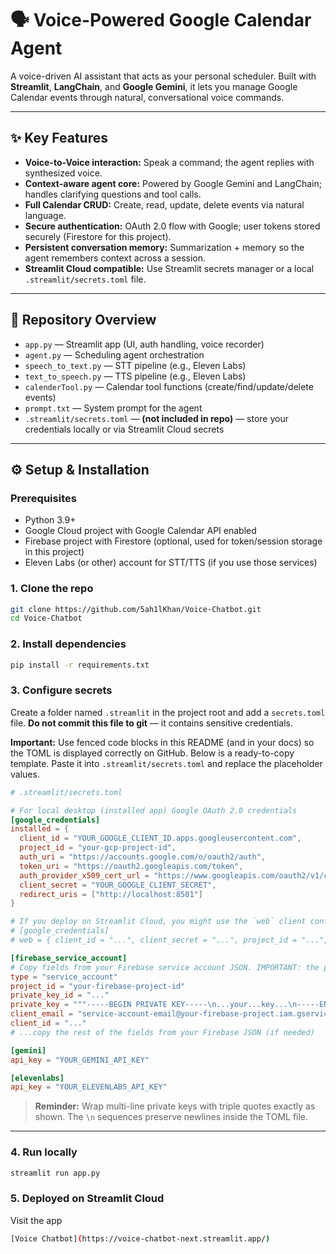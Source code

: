 # 🗣️ Voice-Powered Google Calendar Agent

A voice-driven AI assistant that acts as your personal scheduler. Built with **Streamlit**, **LangChain**, and **Google Gemini**, it lets you manage Google Calendar events through natural, conversational voice commands.

---

## ✨ Key Features

- **Voice-to-Voice interaction:** Speak a command; the agent replies with synthesized voice.
- **Context-aware agent core:** Powered by Google Gemini and LangChain; handles clarifying questions and tool calls.
- **Full Calendar CRUD:** Create, read, update, delete events via natural language.
- **Secure authentication:** OAuth 2.0 flow with Google; user tokens stored securely (Firestore for this project).
- **Persistent conversation memory:** Summarization + memory so the agent remembers context across a session.
- **Streamlit Cloud compatible:** Use Streamlit secrets manager or a local `.streamlit/secrets.toml` file.

---

## 📁 Repository Overview

- `app.py` — Streamlit app (UI, auth handling, voice recorder)
- `agent.py` — Scheduling agent orchestration
- `speech_to_text.py` — STT pipeline (e.g., Eleven Labs)
- `text_to_speech.py` — TTS pipeline (e.g., Eleven Labs)
- `calenderTool.py` — Calendar tool functions (create/find/update/delete events)
- `prompt.txt` — System prompt for the agent
- `.streamlit/secrets.toml` — **(not included in repo)** — store your credentials locally or via Streamlit Cloud secrets

---

## ⚙️ Setup & Installation

### Prerequisites

- Python 3.9+
- Google Cloud project with Google Calendar API enabled
- Firebase project with Firestore (optional, used for token/session storage in this project)
- Eleven Labs (or other) account for STT/TTS (if you use those services)

### 1. Clone the repo

```bash
git clone https://github.com/5ah1lKhan/Voice-Chatbot.git
cd Voice-Chatbot
```

### 2. Install dependencies

```bash
pip install -r requirements.txt
```

### 3. Configure secrets

Create a folder named `.streamlit` in the project root and add a `secrets.toml` file. **Do not commit this file to git** — it contains sensitive credentials.

**Important:** Use fenced code blocks in this README (and in your docs) so the TOML is displayed correctly on GitHub. Below is a ready-to-copy template. Paste it into `.streamlit/secrets.toml` and replace the placeholder values.

```toml
# .streamlit/secrets.toml

# For local desktop (installed app) Google OAuth 2.0 credentials
[google_credentials]
installed = {
  client_id = "YOUR_GOOGLE_CLIENT_ID.apps.googleusercontent.com",
  project_id = "your-gcp-project-id",
  auth_uri = "https://accounts.google.com/o/oauth2/auth",
  token_uri = "https://oauth2.googleapis.com/token",
  auth_provider_x509_cert_url = "https://www.googleapis.com/oauth2/v1/certs",
  client_secret = "YOUR_GOOGLE_CLIENT_SECRET",
  redirect_uris = ["http://localhost:8501"]
}

# If you deploy on Streamlit Cloud, you might use the `web` client config instead:
# [google_credentials]
# web = { client_id = "...", client_secret = "...", project_id = "...", auth_uri = "...", token_uri = "...", redirect_uris = ["https://your-streamlit-app.streamlitapp.com/"] }

[firebase_service_account]
# Copy fields from your Firebase service account JSON. IMPORTANT: the private_key is multi-line — use triple quotes.
type = "service_account"
project_id = "your-firebase-project-id"
private_key_id = "..."
private_key = """-----BEGIN PRIVATE KEY-----\n...your...key...\n-----END PRIVATE KEY-----\n"""
client_email = "service-account-email@your-firebase-project.iam.gserviceaccount.com"
client_id = "..."
# ...copy the rest of the fields from your Firebase JSON (if needed)

[gemini]
api_key = "YOUR_GEMINI_API_KEY"

[elevenlabs]
api_key = "YOUR_ELEVENLABS_API_KEY"
```

> **Reminder:** Wrap multi-line private keys with triple quotes exactly as shown. The `\n` sequences preserve newlines inside the TOML file.

---

### 4. Run locally

```bash
streamlit run app.py
```

### 5. Deployed on Streamlit Cloud
Visit the app
```bash
[Voice Chatbot](https://voice-chatbot-next.streamlit.app/)
```